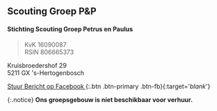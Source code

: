 ## Scouting Groep P&P

#### Stichting Scouting Groep Petrus en Paulus  

> KvK 16090087  
RSIN 806665373

Kruisbroedershof 29  
5211 GX 's-Hertogenbosch  


[ Stuur Bericht op Facebook ](https://m.me/nognooitmeegemaakt){:.btn .btn-primary .btn-fb}{:target='_blank_'}

{:.notice}
**Ons groepsgebouw is niet beschikbaar voor verhuur.**
